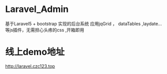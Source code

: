 # Laravel_Admin
基于Laravel5 + bootstrap 实现的后台系统 应用jqGrid ， dataTables ,laydate...等js插件，无需担心头疼的css ,开箱即用
# 线上demo地址
http://laravel.czc123.top
